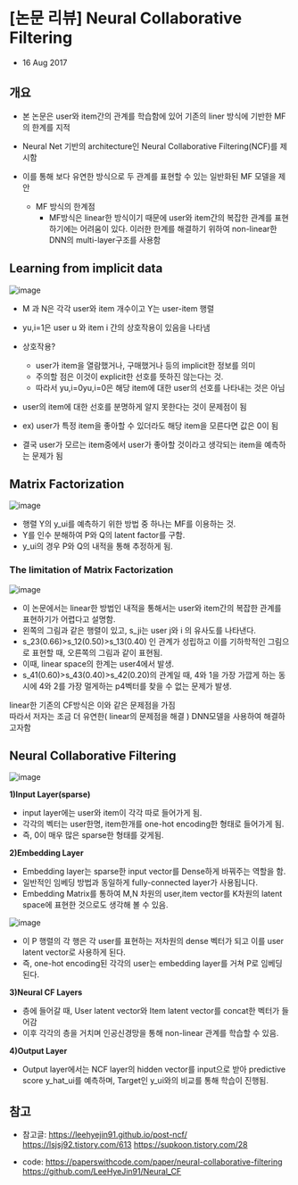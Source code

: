# [논문 리뷰] Neural Collaborative Filtering
- 16 Aug 2017

## 개요
- 본 논문은 user와 item간의 관계를 학습함에 있어 기존의 liner 방식에 기반한 MF의 한계를 지적
- Neural Net 기반의 architecture인 Neural Collaborative Filtering(NCF)를 제시함
-  이를 통해 보다 유연한 방식으로 두 관계를 표현할 수 있는 일반화된 MF 모델을 제안

	- MF 방식의 한계점
		- MF방식은 linear한 방식이기 때문에 user와 item간의 복잡한 관계를 표현하기에는 어려움이 있다. 이러한 한계를 해결하기 위하여 non-linear한 DNN의 multi-layer구조를 사용함

## Learning from implicit data
![image](https://user-images.githubusercontent.com/78646691/167337415-97e8175d-4df4-40da-812b-d4eff22767b7.png)

- M 과 N은 각각 user와 item 개수이고 Y는 user-item 행렬
- yu,i=1은 user u 와 item i 간의 상호작용이 있음을 나타냄  
- 	
	상호작용?
	- user가 item을 열람했거나, 구매했거나 등의 implicit한 정보를 의미  
	- 주의할 점은 이것이 explicit한 선호를 뜻하진 않는다는 것.  
	- 따라서 yu,i=0yu,i=0은 해당 item에 대한 user의 선호를 나타내는 것은 아님

- user의 item에 대한 선호를 분명하게 알지 못한다는 것이 문제점이 됨
- ex) user가 특정 item을 좋아할 수 있더라도 해당 item을 모른다면 값은 0이 됨
- 결국 user가 모르는 item중에서 user가 좋아할 것이라고 생각되는 item을 예측하는 문제가 됨

## Matrix Factorization
![image](https://user-images.githubusercontent.com/78646691/167338865-9b473dbb-7b48-44f0-ae22-f2a721d4ed1a.png)

- 행렬 Y의 y_ui를 예측하기 위한 방법 중 하나는 MF를 이용하는 것.
- Y를 인수 분해하여 P와 Q의 latent factor를 구함.
- y_ui의 경우 P와 Q의 내적을 통해 추정하게 됨.

### The limitation of Matrix Factorization
![image](https://user-images.githubusercontent.com/78646691/167339155-4701e672-44c5-4dbd-8220-c2355e34c95b.png)

- 이 논문에서는 linear한 방법인 내적을 통해서는 user와 item간의 복잡한 관계를 표현하기가 어렵다고 설명함. 
- 왼쪽의 그림과 같은 행렬이 있고, s_ji는 user j와 i 의 유사도를 나타낸다.
- s_23(0.66)>s_12(0.50)>s_13(0.40) 인 관계가 성립하고 이를 기하학적인 그림으로 표현할 때, 오른쪽의 그림과 같이 표현됨.
- 이때, linear space의 한계는 user4에서 발생. 
- s_41(0.60)>s_43(0.40)>s_42(0.20)의 관계일 때, 4와 1을 가장 가깝게 하는 동시에 4와 2를 가장 멀게하는 p4벡터를 찾을 수 없는 문제가 발생. 

linear한 기존의 CF방식은 이와 같은 문제점을 가짐  
따라서 저자는 조금 더 유연한( linear의 문제점을 해결 ) DNN모델을 사용하여 해결하고자함

## Neural Collaborative Filtering
![image](https://user-images.githubusercontent.com/78646691/167341613-8d86981b-f5f8-4c1d-9fd5-ea3db873323d.png)

**1)Input Layer(sparse)**
- input layer에는 user와 item이 각각 따로 들어가게 됨.
- 각각의 벡터는 user한명, item한개를 one-hot encoding한 형태로 들어가게 됨.
- 즉, 0이 매우 많은 sparse한 형태를 갖게됨.

**2)Embedding Layer** 
- Embedding layer는  sparse한  input vector를  Dense하게 바꿔주는 역할을 함.
- 일반적인 임베딩 방법과 동일하게 fully-connected layer가 사용됩니다.
- Embedding Matrix를 통하여 M,N 차원의 user,item vector를 K차원의 latent space에 표현한 것으로도 생각해 볼 수 있음.

![image](https://user-images.githubusercontent.com/78646691/167342006-a0e09e2a-91c3-433b-8cfc-89cad7320adf.png)

- 이 P 행렬의 각 행은 각 user를 표현하는 저차원의 dense 벡터가 되고 이를 user latent vector로 사용하게 된다.
- 즉, one-hot encoding된 각각의 user는 embedding layer를 거쳐 P로 임베딩 된다.

**3)Neural CF Layers**
- 층에 들어갈 때, User latent vector와 Item latent vector를  concat한 벡터가 들어감
- 이후 각각의 층을 거치며 인공신경망을 통해 non-linear 관계를 학습할 수 있음.

**4)Output Layer**
- Output layer에서는 NCF layer의 hidden vector를 input으로 받아 predictive score y_hat_ui를 예측하며, Target인 y_ui와의 비교를 통해 학습이 진행됨.


## 참고
- 참고글: 
 	  https://leehyejin91.github.io/post-ncf/ 
         https://lsjsj92.tistory.com/613
         https://supkoon.tistory.com/28 

- code: 
 	  https://paperswithcode.com/paper/neural-collaborative-filtering   
 	  https://github.com/LeeHyeJin91/Neural_CF
